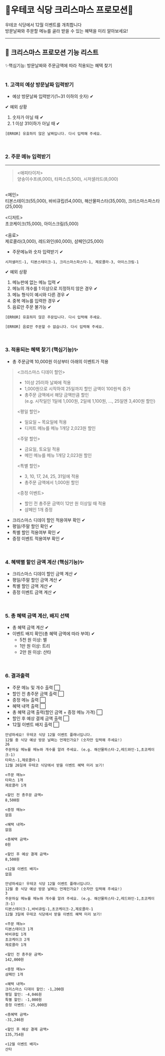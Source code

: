 🎄우테코 식당 크리스마스 프로모션🎄
===
우테코 식당에서 12월 이벤트를 개최합니다<br>
방문날짜와 주문할 메뉴를 골라 받을 수 있는 혜택을 미리 알아보세요!<br>

- - -

🚀 크리스마스 프로모션 기능 리스트
---

✨핵심기능: 방문날짜와 주문금액에 따라 적용되는 혜택 찾기<br>
<br>
### 1. 고객의 예상 방문날짜 입력받기
- 예상 방문날짜 입력받기(1~31 이하의 숫자) ✔

✔ 예외 상황
1. 숫자가 아닐 때 ✔
2. 1 이상 31이하가 아닐 때 ✔
```
[ERROR] 유효하지 않은 날짜입니다. 다시 입력해 주세요.
```

<br>

### 2. 주문 메뉴 입력받기
- - -
><애피타이저> <br>
양송이수프(6,000), 타파스(5,500), 시저샐러드(8,000)<br>
<br>
<메인><br>
티본스테이크(55,000), 바비큐립(54,000), 해산물파스타(35,000), 크리스마스파스타(25,000)<br>
<br>
<디저트><br>
초코케이크(15,000), 아이스크림(5,000)<br>
<br>
<음료><br>
제로콜라(3,000), 레드와인(60,000), 샴페인(25,000)<br>


- 주문메뉴와 숫자 입력받기 ✔
```
시저샐러드-1, 티본스테이크-1, 크리스마스파스타-1, 제로콜라-3, 아이스크림-1
```

✔ 예외 상황 
1. 메뉴판에 없는 메뉴 입력 ✔
2. 메뉴의 개수를 1 이상으로 지정하지 않은 경우 ✔
3. 메뉴 형식이 예시와 다른 경우 ✔
4. 중복 메뉴를 입력한 경우 ✔
5. 음료만 주문 불가능 ✔

```
[ERROR] 유효하지 않은 주문입니다. 다시 입력해 주세요.
```
```
[ERROR] 음료만 주문할 수 없습니다. 다시 입력해 주세요.
```
<br>

### 3. 적용되는 혜택 찾기 (핵심기능)✨

- 총 주문금액 10,000원 이상부터 아래의 이벤트가 적용

><크리스마스 디데이 할인>
>- 1이상 25이하 날짜에 적용
>- 1,000원으로 시작하여 25일까지 할인 금액이 100원씩 증가
>- 총주문 금액에서 해당 금액만큼 할인<br>
  (e.g. 시작일인 1일에 1,000원, 2일에 1,100원, ..., 25일엔 3,400원 할인)
>
><평일 할인>
>- 일요일 ~ 목요일에 적용
>- 디저트 메뉴를 메뉴 1개당 2,023원 할인
>
><주말 할인>
>- 금요일, 토요일 적용
>- 메인 메뉴를 메뉴 1개당 2,023원 할인
>
><특별 할인>
>- 3, 10, 17, 24, 25, 31일에 적용
>- 총주문 금액에서 1,000원 할인
>
><증정 이벤트>
>- 할인 전 총주문 금액이 12만 원 이상일 때 적용
>- 샴페인 1개 증정

- 크리스마스 디데이 할인 적용여부 확인 ✔
- 평일/주말 할인 확인 ✔
- 특별 할인 적용여부 확인 ✔
- 증정 이벤트 적용여부 확인 ✔
  
<br>

### 4. 혜택별 할인 금액 계산 (핵심기능)✨
- 크리스마스 디데이 할인 금액 계산 ✔
- 평일/주말 할인 금액 계산 ✔
- 특별 할인 금액 게산 ✔
- 증정 이벤트 금액 계산 ✔

<br>

### 5. 총 혜택 금액 계산, 배지 선택
- 총 혜택 금액 계산 ✔
- 이벤트 배지 확인(총 혜택 금액에 따라 부여) ✔
  - 5천 원 이상: 별
  - 1만 원 이상: 트리
  - 2만 원 이상: 산타

<br>

### 6. 결과출력
- 주문 메뉴 및 개수 출력 ⬜
- 할인 전 총주문 금액 출력 ⬜
- 증정 메뉴 출력 ⬜
- 혜택 내역 출력 ⬜
- 총 혜택 금액 출력(할인 금액 + 증정 메뉴 가격) ⬜
- 할인 후 예상 결제 금액 출력 ⬜
- 12월 이벤트 배지 출력 ⬜

```
안녕하세요! 우테코 식당 12월 이벤트 플래너입니다.
12월 중 식당 예상 방문 날짜는 언제인가요? (숫자만 입력해 주세요!)
26 
주문하실 메뉴를 메뉴와 개수를 알려 주세요. (e.g. 해산물파스타-2,레드와인-1,초코케이크-1)
타파스-1,제로콜라-1 
12월 26일에 우테코 식당에서 받을 이벤트 혜택 미리 보기!
 
<주문 메뉴>
타파스 1개
제로콜라 1개

<할인 전 총주문 금액>
8,500원
 
<증정 메뉴>
없음
 
<혜택 내역>
없음
 
<총혜택 금액>
0원
 
<할인 후 예상 결제 금액>
8,500원
 
<12월 이벤트 배지>
없음
```

```
안녕하세요! 우테코 식당 12월 이벤트 플래너입니다.
12월 중 식당 예상 방문 날짜는 언제인가요? (숫자만 입력해 주세요!)
3
주문하실 메뉴를 메뉴와 개수를 알려 주세요. (e.g. 해산물파스타-2,레드와인-1,초코케이크-1)
티본스테이크-1,바비큐립-1,초코케이크-2,제로콜라-1
12월 3일에 우테코 식당에서 받을 이벤트 혜택 미리 보기!
 
<주문 메뉴>
티본스테이크 1개
바비큐립 1개
초코케이크 2개
제로콜라 1개
 
<할인 전 총주문 금액>
142,000원
 
<증정 메뉴>
샴페인 1개
 
<혜택 내역>
크리스마스 디데이 할인: -1,200원
평일 할인: -4,046원
특별 할인: -1,000원
증정 이벤트: -25,000원
 
<총혜택 금액>
-31,246원
 
<할인 후 예상 결제 금액>
135,754원
 
<12월 이벤트 배지>
산타
```